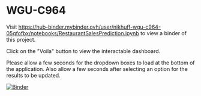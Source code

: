 # WGU-C964

Visit https://hub-binder.mybinder.ovh/user/nikhuff-wgu-c964-05qfofbx/notebooks/RestaurantSalesPrediction.ipynb to view a binder of this project.

Click on the "Voila" button to view the interactable dashboard.

Please allow a few seconds for the dropdown boxes to load at the bottom of the application. Also allow a few seconds after selecting an option for the results to be updated.

[![Binder](https://mybinder.org/badge_logo.svg)](https://mybinder.org/v2/gh/nikhuff/WGU-C964/HEAD?filepath=RestaurantSalesPrediction.ipynb)
